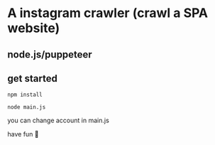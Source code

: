 # A instagram crawler (crawl a SPA website)


## node.js/puppeteer

## get started

`
npm install
`

`
node main.js
`

you can change account in main.js

have fun 🥶
